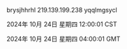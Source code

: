 brysjhhrhl 219.139.199.238 yqqlmgsycl

2024年 10月 24日 星期四 12:00:01 CST

2024年 10月 24日 星期四 04:00:01 GMT
